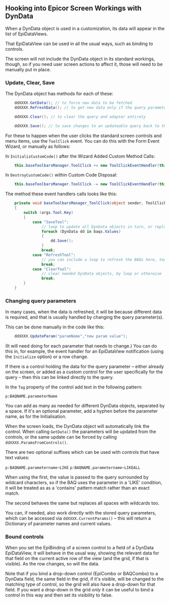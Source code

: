 ## Hooking into Epicor Screen Workings with DynData

When a DynData object is used in a customization, its data will appear in the list of EpiDataViews.

That EpiDataView can be used in all the usual ways, such as binding to controls.

The screen will not include the DynData object in its standard workings, though, so if you need user screen actions to affect it, those will need to be manually put in place.

### Update, Clear, Save

The DynData object has methods for each of these:

```c#
    ddXXXX.GetData(); // to force new data to be fetched
    ddXXXX.RefreshData(); // to get new data only if the query parameters have changed

    ddXXXX.Clear(); // to clear the query and adapter entirely

    ddXXXX.Save(); // to save changes to an updateable query back to the database
```

For these to happen when the user clicks the standard screen controls and menu items, use the `ToolClick` event. You can do this with the Form Event Wizard, or manually as follows:

In `InitializCustomCode()` after the Wizard Added Custom Method Calls:

```c#
    this.baseToolbarsManager.ToolClick += new ToolClickEventHandler(this.baseToolbarsManager_ToolClick);
```

In `DestroyCustomCode()` within Custom Code Disposal:

```c#
    this.baseToolbarsManager.ToolClick -= new ToolClickEventHandler(this.baseToolbarsManager_ToolClick);
```

The method these event handlers calls looks like this:

```c#
    private void baseToolbarsManager_ToolClick(object sender, ToolClickEventArgs args) 
    { 
        switch (args.Tool.Key) 
        { 
            case "SaveTool": 
                // loop to update all DynData objects in turn, or replace the loop with more granular code as needed
                foreach (DynData dd in baqs.Values) 
                { 
                    dd.Save(); 
                } 
                break; 
            case "RefreshTool": 
                // you can include a loop to refresh the BAQs here, too, or call data only for what is needed
                break;
            case "ClearTool":
                // clear needed DynData objects, by loop or otherwise
                break; 
        } 
    } 
```

### Changing query parameters

In many cases, when the data is refreshed, it will be because different data is required, and that is usually handled by changing the query parameter(s).

This can be done manually in the code like this:

```c#
    ddXXXX.UpdateParam("paramName","new param value");
```

(It will need doing for each parameter that needs to change.) You can do this in, for example, the event handler for an EpiDataView notification (using the `Initialize` option) or a row change.

If there is a control holding the data for the query parameter – either already on the screen, or added as a custom control for the user specifically for the query – then this can be linked directly to the query.

In the `Tag` property of the control add text in the following pattern:

`p:BAQNAME.parameterName`

You can add as many as needed for different DynData objects, separated by a space. If it's an optional parameter, add a hyphen before the parameter name, as for the Initialisation.

When the screen loads, the DynData object will automatically link the control. When calling `GetData()` the parameters will be updated from the controls, or the same update can be forced by calling `ddXXXX.ParamsFromControls()`.

There are two optional suffixes which can be used with controls that have text values:

`p:BAQNAME.parametername~LIKE`
`p:BAQNAME.parametername~LIKEALL`

When using the first, the value is passed to the query surrounded by wildcard characters, so if the BAQ uses the parameter in a 'LIKE' condition, it will be treated as as a 'contains' pattern match rather than an exact match.

The second behaves the same but replaces all spaces with wildcards too.

You can, if needed, also work directly with the stored query parameters, which can be accessed via `ddXXXX.CurrentParams()` – this will return a Dictionary of parameter names and current values.

### Bound controls

When you set the EpiBinding of a screen control to a field of a DynData EpiDataView, it will behave in the usual way, showing the relevant data for that field on the current active row of the view (and the grid, if that is visible). As the row changes, so will the data.

Note that if you bind a drop-down control (EpiCombo or BAQCombo) to a DynData field, the same field in the grid, if it's visible, will be changed to the matching type of control, so the grid will also have a drop-down for that field. If you want a drop-down in the grid *only* it can be useful to bind a control in this way and then set its visibility to false.